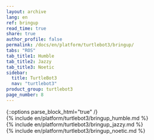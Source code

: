 ```yaml
---
layout: archive
lang: en
ref: bringup
read_time: true
share: true
author_profile: false
permalink: /docs/en/platform/turtlebot3/bringup/
tabs: "ROS"
tab_title1: Humble
tab_title2: Jazzy
tab_title3: Noetic
sidebar:
  title: TurtleBot3
  nav: "turtlebot3"
product_group: turtlebot3
page_number: 8
---
```


<style>body {counter-reset: h1 3 !important;}</style>
<div style="counter-reset: h2 4"></div>
{::options parse_block_html="true" /}

<!--[dummy Header 1]>
  <h1 id="dummy">Quick Start Guide</h1>
  <h2 id="dummy">Bring Up</h2>
  <p class="dummy_content">Wake up your TurtleBot3 using the Bringup package</p>
<![end dummy Header 1]-->

<section data-id="{{ page.tab_title1 }}" class="tab_contents">
{% include en/platform/turtlebot3/bringup_humble.md %}
</section>

<section data-id="{{ page.tab_title2 }}" class="tab_contents">
{% include en/platform/turtlebot3/bringup_jazzy.md %}
</section>


<section data-id="{{ page.tab_title3 }}" class="tab_contents">
{% include en/platform/turtlebot3/bringup_noetic.md %}
</section>
